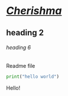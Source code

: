 # <u>*Cherishma*</u>
## heading 2
###### heading 6
Readme file
```python
print("hello world")
```
Hello!
